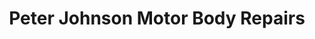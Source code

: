 ---
title: "Peter Johnson Motor Body Repairs"
url: /bexhill-on-sea/peter-johnson-motor-body-repairs/
shop: car repair
---